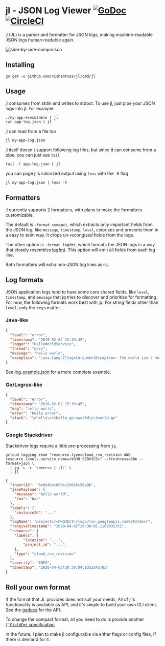 # jl - JSON Log Viewer [![GoDoc](https://godoc.org/github.com/narqo/go-badge?status.svg)](https://godoc.org/github.com/nishantvas/jl) [![CircleCI](https://circleci.com/gh/nishantvas/jl/tree/master.svg?style=svg)](https://circleci.com/gh/nishantvas/jl/tree/master)

jl (JL) is a parser and formatter for JSON logs, making machine-readable JSON logs human readable again.

![side-by-side-comparison](./examples/jl_side_by_side.jpg)

## Installing

```
go get -u github.com/nishantvas/jl/cmd/jl
```

## Usage

jl consumes from stdin and writes to stdout. To use jl, just pipe your JSON logs into jl. For example

```sh
./my-app-executable | jl
cat app-log.json | jl
```

jl can read from a file too

```sh
jl my-app-log.json
```

jl itself doesn't support following log files, but since it can consume from a pipe, you can just use `tail`
```sh
tail -F app-log.json | jl
```

you can page jl's colorized output using `less` with the `-R` flag

```sh
jl my-app-log.json | less -R
```

## Formatters

jl currently supports 2 formatters, with plans to make the formatters customizable.

The default is `-format compact`, which extracts only important fields from the JSON log, like `message`, `timestamp`, `level`, colorizes and presents them in a easy to skim way. It drops un-recongized fields from the logs.

The other option is `-format logfmt`, which formats the JSON logs in a way that closely resembles [logfmt](https://blog.codeship.com/logfmt-a-log-format-thats-easy-to-read-and-write/). This option will emit all fields from each log line.

Both formatters will echo non-JSON log lines as-is.

## Log formats

JSON application logs tend to have some core shared fields, like `level`, `timestamp`, and `message`
that jq tries to discover and prioritize for formatting. For now, the following formats work best
with jq. For string fields other than `level`, only the keys matter.

### Java-like
```json
{
  "level": "error",
  "timestamp": "2019-02-02 15:39:45",
  "logger": "HelloWorldService",
  "thread": "main",
  "message": "hello world",
  "exception": "java.lang.IllegalArgumentException: The world isn't here\n...stacktraces..."
}
```
See [log_example.json](./examples/log_example.json) for a more complete example.

### Go/Logrus-like
```json
{
  "level": "error",
  "timestamp": "2019-02-02 15:39:45",
  "msg": "hello world",
  "error": "hello error",
  "stack": "\nhello\n\thello.go\nworld\n\tworld.go"
}
```

### Google Stackdriver

Stackdriver logs require a little pre-processing from `jq`.

```shell script
gcloud logging read "resource.type=cloud_run_revision AND resource.labels.service_name=<YOUR_SERVICE>" --freshness=30m --format=json \
  | jq -c -r 'reverse | .[]' \
  | jl
```

```json
{
  "insertId": "5e864b4c000cc26666c50a3b",
  "jsonPayload": {
    "message": "hello world",
    "foo": "bar"
  },
  "labels": {
    "instanceId": "..."
  },
  "logName": "projects/<PROJECT>/logs/run.googleapis.com%2Fstderr",
  "receiveTimestamp": "2020-04-02T20:30:05.116903175Z",
  "resource": {
    "labels": {
        "location": "...",
        "project_id": "...",
    },
    "type": "cloud_run_revision"
  },
  "severity": "INFO",
  "timestamp": "2020-04-02T20:30:04.835224670Z"
}
```

## Roll your own format

If the format that JL provides does not suit your needs, All of jl's functionality is available as
API, and it's simple to build your own CLI client. See the [godocs](https://godoc.org/github.com/nishantvas/jl)
for the API.

To change the compact format, all you need to do is provide another
[`[]FieldFmt` specification](https://github.com/nishantvas/jl/blob/f46b94a89340cc314dcaf07622b94fe7dce8f60a/compact_printer.go#L27)

In the future, I plan to make jl configurable via either flags or config files, if there is demand
for it.
